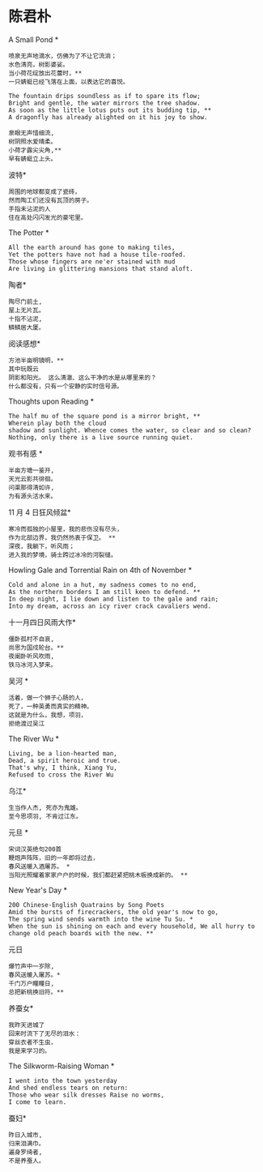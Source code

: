 
# 陈君朴

A Small Pond *

```
喷泉无声地滴水，仿佛为了不让它流淌；
水色清亮，树影婆娑。
当小荷花绽放出花蕾时，**
一只蜻蜓已经飞落在上面，以表达它的喜悦。
```

```
The fountain drips soundless as if to spare its flow; 
Bright and gentle, the water mirrors the tree shadow. 
As soon as the little lotus puts out its budding tip, ** 
A dragonfly has already alighted on it his joy to show.
```
```
泉眼无声惜细流,
树阴照水爱晴柔。
小荷才露尖尖角,**
早有蜻蜓立上头。
```

波特*

```
周围的地球都变成了瓷砖，
然而陶工们还没有瓦顶的房子。
手指未沾泥的人
住在高处闪闪发光的豪宅里。
```

The Potter *

```
All the earth around has gone to making tiles, 
Yet the potters have not had a house tile-roofed. 
Those whose fingers are ne'er stained with mud 
Are living in glittering mansions that stand aloft.
```


陶者*

```
陶尽门前土,
屋上无片瓦。
十指不沾泥,
鳞鳞居大厦。
```

阅读感想*

```
方池半亩明镜明，**
其中玩既云
阴影和阳光。 这么清澈、这么干净的水是从哪里来的？
什么都没有，只有一个安静的实时信号源。
```

Thoughts upon Reading *

```
The half mu of the square pond is a mirror bright, **
Wherein play both the cloud
shadow and sunlight. Whence comes the water, so clear and so clean? 
Nothing, only there is a live source running quiet.
```

观书有感 *

```
半亩方塘一鉴开, 
天光云影共徘徊。 
问渠那得清如许, 
为有源头活水来。
```

11 月 4 日狂风倾盆*

```
寒冷而孤独的小屋里，我的悲伤没有尽头，
作为北部边界，我仍然热衷于保卫。 **
深夜，我躺下，听风雨；
进入我的梦境，骑士跨过冰冷的河裂缝。
```

Howling Gale and Torrential Rain on 4th of November *

```
Cold and alone in a hut, my sadness comes to no end, 
As the northern borders I am still keen to defend. ** 
In deep night, I lie down and listen to the gale and rain; 
Into my dream, across an icy river crack cavaliers wend.
```

十一月四日风雨大作*

```
僵卧孤村不自哀,
尚思为国戍轮台。** 
夜阑卧听风吹雨, 
铁马冰河入梦来。
```

吴河 *

```
活着，做一个狮子心肠的人，
死了，一种英勇而真实的精神。
这就是为什么，我想，项羽，
拒绝渡过吴江
```

The River Wu *

```
Living, be a lion-hearted man, 
Dead, a spirit heroic and true. 
That's why, I think, Xiang Yu, 
Refused to cross the River Wu
```

乌江*

```
生当作人杰, 死亦为鬼雄。 
至今思项羽, 不肯过江东。
```

元旦 *

```
宋词汉英绝句200首
鞭炮声阵阵，旧的一年即将过去，
春风送暖入酒屠苏。 *
当阳光照耀着家家户户的时候，我们都赶紧把桃木板换成新的。 **
```

New Year's Day *

```
200 Chinese-English Quatrains by Song Poets
Amid the bursts of firecrackers, the old year's now to go,
The spring wind sends warmth into the wine Tu Su. *
When the sun is shining on each and every household, We all hurry to change old peach boards with the new. **
```

元日

```
爆竹声中一岁除,
春风送暖入屠苏。*
千门万户瞳瞳日,
总把新桃换旧符。**
```

养蚕女*

```
我昨天进城了
回来时流下了无尽的泪水：
穿丝衣者不生虫，
我是来学习的。
```

The Silkworm-Raising Woman *

```
I went into the town yesterday 
And shed endless tears on return: 
Those who wear silk dresses Raise no worms, 
I come to learn.
```

蚕妇*

```
昨日入城市, 
归来泪满巾。 
遍身罗绮者, 
不是养蚕人。
```
